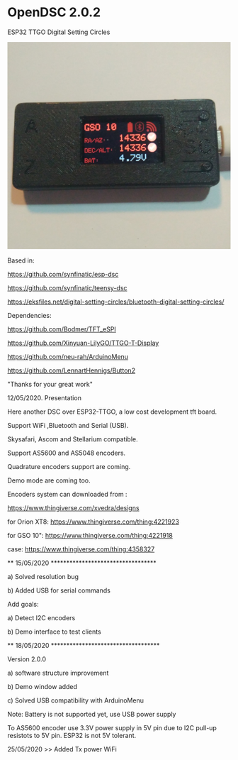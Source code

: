 # OpenDSC 2.0.2
ESP32 TTGO Digital Setting  Circles 

![Image description](https://github.com/xvedra/OpenDsc/blob/master/screenshots/MainWin.jpg)

Based in:

https://github.com/synfinatic/esp-dsc

https://github.com/synfinatic/teensy-dsc

https://eksfiles.net/digital-setting-circles/bluetooth-digital-setting-circles/

Dependencies:

https://github.com/Bodmer/TFT_eSPI

https://github.com/Xinyuan-LilyGO/TTGO-T-Display

https://github.com/neu-rah/ArduinoMenu

https://github.com/LennartHennigs/Button2

"Thanks for your great work"

12/05/2020. Presentation

Here another DSC over ESP32-TTGO, a low cost development tft board.

Support WiFi ,Bluetooth and Serial (USB).

Skysafari, Ascom and Stellarium compatible.

Support AS5600 and AS5048 encoders. 

Quadrature encoders support are coming.

Demo mode are coming too.

Encoders system can downloaded from :

https://www.thingiverse.com/xvedra/designs

for Orion XT8:  https://www.thingiverse.com/thing:4221923

for GSO 10":    https://www.thingiverse.com/thing:4221918

case:           https://www.thingiverse.com/thing:4358327

** 15/05/2020 **********************************

a) Solved resolution bug

b) Added USB for serial commands


Add goals:

a) Detect I2C encoders

b) Demo interface to test clients

** 18/05/2020 ***********************************

Version 2.0.0

a) software structure improvement

b) Demo window added

c) Solved USB compatibility with ArduinoMenu

Note: Battery is not supported yet, use USB power supply

To AS5600 encoder use 3.3V power supply in 5V pin due to I2C pull-up resistots to 5V pin. ESP32 is not 5V tolerant.

25/05/2020 >> Added Tx power WiFi
